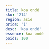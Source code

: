 ```yaml
---
title: koa ondé
sku: '214'
region: asie
price: '1'
desc: 'koa ondé'
essence: koa ondé
poids: 100
---
```


